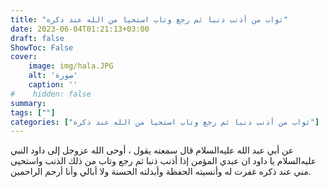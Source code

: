 ```yaml
---
title: "ثواب من أذنب ذنبا ثم رجع وتاب استحيا من الله عند ذكره"
date: 2023-06-04T01:21:13+03:00
draft: false
ShowToc: False
cover:
    image: img/hala.JPG
    alt: 'صورة'
    caption: ''
#    hidden: false
summary: 
tags: [""]
categories: ["ثواب من أذنب ذنبا ثم رجع وتاب استحيا من الله عند ذكره"]
---
```

عن أبي عبد الله عليه‌السلام قال سمعته يقول ، أوحى الله عزوجل إلى
داود النبي عليه‌السلام يا داود ان عبدي المؤمن إذا أذنب ذنبا ثم رجع وتاب
من ذلك الذنب واستحيى مني عند ذكره غفرت له وأنسيته الحفظة وأبدلته
الحسنة ولا أبالي وأنا أرحم الراحمين.

